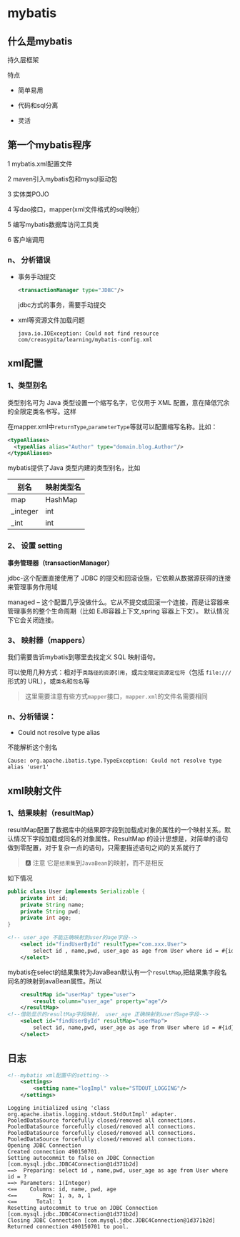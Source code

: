 # mybatis

## 什么是mybatis

持久层框架

特点

- 简单易用
- 代码和sql分离

- 灵活



## 第一个mybatis程序

1 mybatis.xml配置文件

2 maven引入mybatis包和mysql驱动包

3 实体类POJO

4 写dao接口，mapper(xml文件格式的sql映射）

5 编写mybatis数据库访问工具类

6 客户端调用



### n、 分析错误

- 事务手动提交

  ```xml
  <transactionManager type="JDBC"/>
  ```

  jdbc方式的事务，需要手动提交

- xml等资源文件加载问题

  ```log
  java.io.IOException: Could not find resource com/creasypita/learning/mybatis-config.xml
  ```

  

## xml配置

### 1、类型别名

类型别名可为 Java 类型设置一个缩写名字，它仅用于 XML 配置，意在降低冗余的全限定类名书写。这样

在mapper.xml中`returnType`,`parameterType`等就可以配置缩写名称。比如：

```xml
<typeAliases>
  <typeAlias alias="Author" type="domain.blog.Author"/>
</typeAliases>
```

mybatis提供了Java 类型内建的类型别名，比如

| 别名     | 映射类型名 |
| -------- | ---------- |
| map      | HashMap    |
| _integer | int        |
| _int     | int        |



### 2、 设置  setting

**事务管理器（transactionManager）**

jdbc-这个配置直接使用了 JDBC 的提交和回滚设施，它依赖从数据源获得的连接来管理事务作用域

managed – 这个配置几乎没做什么。它从不提交或回滚一个连接，而是让容器来管理事务的整个生命周期（比如 EJB容器上下文,spring 容器上下文）。 默认情况下它会关闭连接。

### 3、 映射器（mappers）



我们需要告诉mybatis到哪里去找定义 SQL 映射语句。

可以使用几种方式：相对于`类路径的资源引用`，或`完全限定资源定位符`（包括 `file:///` 形式的 URL），或`类名`和`包名`等

> 这里需要注意有些方式`mapper`接口，`mapper.xml`的文件名需要相同

### n、分析错误：

-  Could not resolve type alias

  不能解析这个别名

```log
Cause: org.apache.ibatis.type.TypeException: Could not resolve type alias 'user1'
```

## xml映射文件



### 1、结果映射（resultMap）

resultMap配置了数据库中的结果即字段到加载成对象的属性的一个映射关系。默认情况下字段加载成同名的对象属性。ResultMap 的设计思想是，对简单的语句做到零配置，对于复杂一点的语句，只需要描述语句之间的关系就行了

> :a: 注意 它是`结果集`到`JavaBean`的映射，而不是相反

如下情况

```java
public class User implements Serializable {
    private int id;
    private String name;
    private String pwd;
    private int age;
}
```

```xml
<!-- user_age 不能正确映射到user的age字段-->    
	<select id="findUserById" resultType="com.xxx.User">
        select id , name,pwd, user_age as age from User where id = #{id}
    </select>
```

mybatis在select的结果集转为JavaBean默认有一个`resultMap`,把结果集字段名同名的映射到avaBean属性。所以

```xml
    <resultMap id="userMap" type="user">
        <result column="user_age" property="age"/>
    </resultMap>    
<!--借助显示的resultMap字段映射， user_age 正确映射到user的age字段--> 
	<select id="findUserById" resultMap="userMap">
        select id, name,pwd, user_age as age from User where id = #{id}
    </select>
```

## 日志



```xml
<!--mybatis xml配置中的setting-->     
	<settings>
        <setting name="logImpl" value="STDOUT_LOGGING"/>
    </settings>
```

```log
Logging initialized using 'class org.apache.ibatis.logging.stdout.StdOutImpl' adapter.
PooledDataSource forcefully closed/removed all connections.
PooledDataSource forcefully closed/removed all connections.
PooledDataSource forcefully closed/removed all connections.
PooledDataSource forcefully closed/removed all connections.
Opening JDBC Connection
Created connection 490150701.
Setting autocommit to false on JDBC Connection [com.mysql.jdbc.JDBC4Connection@1d371b2d]
==>  Preparing: select id , name,pwd, user_age as age from User where id = ? 
==> Parameters: 1(Integer)
<==    Columns: id, name, pwd, age
<==        Row: 1, a, a, 1
<==      Total: 1
Resetting autocommit to true on JDBC Connection [com.mysql.jdbc.JDBC4Connection@1d371b2d]
Closing JDBC Connection [com.mysql.jdbc.JDBC4Connection@1d371b2d]
Returned connection 490150701 to pool.
```

